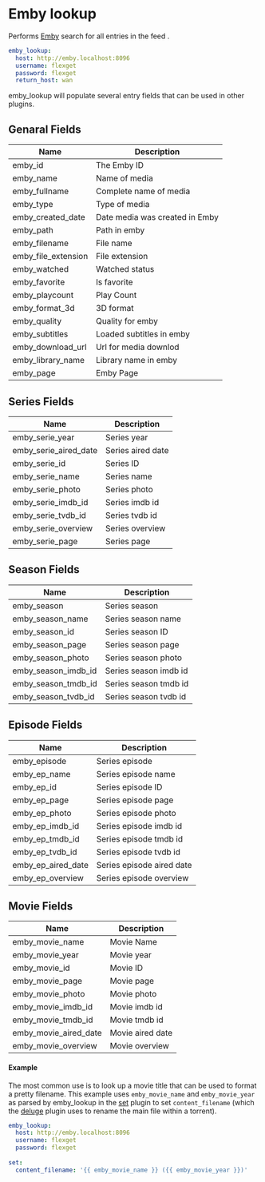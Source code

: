 # Emby lookup
Performs [Emby](https://emby.media/) search for all entries in the feed  .

```yaml
emby_lookup:
  host: http://emby.localhost:8096
  username: flexget
  password: flexget
  return_host: wan
```
emby_lookup will populate several entry fields that can be used in other plugins.


## Genaral Fields
| Name | Description |
| --- | --- |
| emby_id | The Emby ID |
| emby_name | Name of media |
| emby_fullname | Complete name of media |
| emby_type | Type of media |
| emby_created_date | Date media was created in Emby |
| emby_path | Path in emby |
| emby_filename | File name |
| emby_file_extension | File extension |
| emby_watched | Watched status |
| emby_favorite | Is favorite |
| emby_playcount | Play Count |
| emby_format_3d | 3D format |
| emby_quality | Quality for emby |
| emby_subtitles | Loaded subtitles in emby | 
| emby_download_url | Url for media downlod |
| emby_library_name| Library name in emby |
| emby_page| Emby Page |

## Series Fields
| Name | Description |
| --- | --- |
| emby_serie_year | Series year |
| emby_serie_aired_date | Series aired date|
| emby_serie_id | Series ID |
| emby_serie_name | Series name | 
| emby_serie_photo | Series photo | 
| emby_serie_imdb_id | Series imdb id |
| emby_serie_tvdb_id | Series tvdb id |
| emby_serie_overview | Series overview |
| emby_serie_page | Series page | 

## Season Fields
| Name | Description |
| --- | --- |
| emby_season | Series season |
| emby_season_name | Series season name|
| emby_season_id | Series season ID |
| emby_season_page | Series season page | 
| emby_season_photo | Series season photo | 
| emby_season_imdb_id | Series season imdb id |
| emby_season_tmdb_id | Series season tmdb id |
| emby_season_tvdb_id | Series season tvdb id |

## Episode Fields
| Name | Description |
| --- | --- |
| emby_episode | Series episode |
| emby_ep_name | Series episode name|
| emby_ep_id | Series episode ID |
| emby_ep_page | Series episode page | 
| emby_ep_photo | Series episode photo | 
| emby_ep_imdb_id | Series episode imdb id |
| emby_ep_tmdb_id | Series episode tmdb id |
| emby_ep_tvdb_id | Series episode tvdb id |
| emby_ep_aired_date | Series episode aired date |
| emby_ep_overview | Series episode overview |

## Movie Fields
| Name | Description |
| --- | --- |
| emby_movie_name | Movie Name |
| emby_movie_year | Movie year |
| emby_movie_id | Movie ID |
| emby_movie_page | Movie page | 
| emby_movie_photo | Movie   photo | 
| emby_movie_imdb_id | Movie imdb id |
| emby_movie_tmdb_id | Movie tmdb id |
| emby_movie_aired_date | Movie aired date |
| emby_movie_overview | Movie overview |

#### Example

The most common use is to look up a movie title that can be used to format a pretty filename. This example uses `emby_movie_name` and `emby_movie_year` as parsed by emby_lookup in the [set](/Plugins/set) plugin to set `content_filename` (which the [deluge](/Plugins/deluge) plugin uses to rename the main file within a torrent).

```yaml
emby_lookup:
  host: http://emby.localhost:8096
  username: flexget
  password: flexget
  
set:
  content_filename: '{{ emby_movie_name }} ({{ emby_movie_year }})'
```